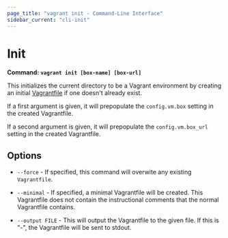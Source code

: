 ```yaml
---
page_title: "vagrant init - Command-Line Interface"
sidebar_current: "cli-init"
---
```


# Init

**Command: `vagrant init [box-name] [box-url]`**

This initializes the current directory to be a Vagrant environment
by creating an initial [Vagrantfile](/v2/vagrantfile/index.html) if
one doesn't already exist.

If a first argument is given, it will prepopulate the `config.vm.box`
setting in the created Vagrantfile.

If a second argument is given, it will prepopulate the `config.vm.box_url`
setting in the created Vagrantfile.

## Options

* `--force` - If specified, this command will overwite any existing
  `Vagrantfile`.

* `--minimal` - If specified, a minimal Vagrantfile will be created. This
  Vagrantfile does not contain the instructional comments that the normal
  Vagrantfile contains.

* `--output FILE` - This will output the Vagrantfile to the given file.
  If this is "-", the Vagrantfile will be sent to stdout.
